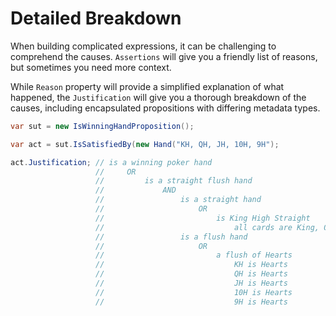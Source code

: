 # Detailed Breakdown

When building complicated expressions, it can be challenging to comprehend the causes.  `Assertions` will give you a 
friendly list of reasons, but sometimes you need more context.

While `Reason` property will provide a simplified 
explanation of what happened, the `Justification` will give you a thorough breakdown of the causes, including 
encapsulated propositions with differing metadata types.

```csharp
var sut = new IsWinningHandProposition();

var act = sut.IsSatisfiedBy(new Hand("KH, QH, JH, 10H, 9H");

act.Justification; // is a winning poker hand
                   //     OR
                   //         is a straight flush hand
                   //             AND
                   //                 is a straight hand
                   //                     OR
                   //                         is King High Straight
                   //                             all cards are King, Queen, Jack, Ten, and Nine
                   //                 is a flush hand
                   //                     OR
                   //                         a flush of Hearts
                   //                             KH is Hearts
                   //                             QH is Hearts
                   //                             JH is Hearts
                   //                             10H is Hearts
                   //                             9H is Hearts
```